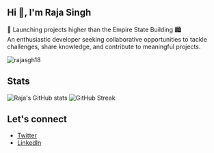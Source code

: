 ## Hi 👋, I'm Raja Singh
🚀 Launching projects higher than the Empire State Building 🏙️
<br>
An enthusiastic developer seeking collaborative opportunities to tackle challenges, share knowledge, and contribute to meaningful projects.

<img src="https://komarev.com/ghpvc/?username=rajasgh18&label=Profile%20views&color=0e75b6&style=flat" alt="rajasgh18" />

## Stats

![Raja's GitHub stats](https://github-readme-stats.vercel.app/api?username=rajasgh18&theme=dark&show_icons=true&card_width=400)
![GitHub Streak](https://streak-stats.demolab.com/?user=rajasgh18&theme=dark&card_width=400)

## Let's connect

- [Twitter](https://twitter.com/rajasgh18_)
- [LinkedIn](https://www.linkedin.com/in/raja-singh-29ba6b258/)
